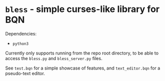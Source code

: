# `bless` - simple curses-like library for BQN

Dependencies:
* `python3`

Currently only supports running from the repo root directory, to be able to access the `bless.py` and `bless_server.py` files.

See `test.bqn` for a simple showcase of features, and `text_editor.bqn` for a pseudo-text editor.
